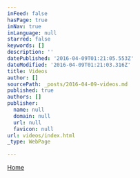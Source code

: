 ```yaml
---
inFeed: false
hasPage: true
inNav: true
inLanguage: null
starred: false
keywords: []
description: ''
datePublished: '2016-04-09T01:21:05.553Z'
dateModified: '2016-04-09T01:21:03.316Z'
title: Videos
author: []
sourcePath: _posts/2016-04-09-videos.md
published: true
authors: []
publisher:
  name: null
  domain: null
  url: null
  favicon: null
url: videos/index.html
_type: WebPage

---
```

[Home][0]

[0]: https://thegrid.ai/martin-lass-violinist/